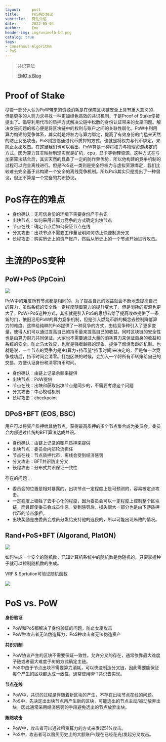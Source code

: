 ```yaml
---
layout:     post
title:      PoS共识协议
subtitle:   算法介绍
date:       2022-05-04
author:     Emo
header-img: img/unimelb-bd.png
catalog: true
tags:
- Consensus Algorithm
- PoS
---
```


> 共识算法
>
> [EMO's Blog](https://emosama.github.io/)

# Proof of Stake

尽管一部分人认为PoW带来的资源消耗是在保障区块链安全上具有重大意义的，但是更多的人则力求寻找一种更加绿色高效的共识机制，于是Proof of Stake便被提出了。倡导利用代币的质押方式解决公链中松散的身份认证带来的女巫问题。解决女巫问题的核心便是将区块链中的权利与账户之间的关联性弱化。PoW中利用算力构建的竞争体系，其实就是将权力与算力绑定，提高了有效身份的门槛来天然的防止女巫攻击。PoS则提倡通过代币质押的方式，也就是将权力与代币绑定，来防止女巫攻击。在这里我们也可以看出，PoW算是一种将权力与物理资源绑定的方式，因为算力其实映射到现实就是矿机，cpu，显卡等物理资源。这种方式在与加密算法结合后，其实天然的具备了一定的防作弊优势，所以他构建的竞争机制的过程可以完全离线进行。但是PoS这一类则是完全将权力与虚拟资源绑定，我们比较难去完全基于此构建一个安全的离线竞争机制。所以PoS其实只是提出了一种倡议，但还不算是一个完备的共识协议。

# PoS存在的难点

- 身份确认：无可信身份的环境下需要身份产于共识
- 出块节点：如何采用非算力竞争的方式确定出块节点
- 节点在线：确定节点后如何保证节点在线
- 分叉攻击：出块节点不需要工作量证明如何防止快速制造分叉
- 长程攻击：购买历史上的资产账户，然后从历史上的一个节点开始进行攻击。

# 主流的PoS变种

## PoW+PoS (PpCoin)

<img src="{{site.url}}/img/2022-05-04-PoS共识协议/Aspose.Words.dea02ebb-6820-4a33-8989-9fdaf37af9ed.001.png">

PoW中的难度所有节点都是相同的，为了提高自己的收益就会不断地去提高自己的算力，虽然系统的安全性一定程度随着算力的提升变大了，但是消耗的资源也更大了。PoW+PoS这种方式，其实就是引入PoS的思想去给了提高收益提供了一条新的门，依旧沿用PoW的算力竞争机制，但是引入燃烧币龄的概念去控制降低算力的难度。这样给纯粹的PoS提供了一种竞争的方式，由给竞争种引入了更多变量，使得人们可以通过提高自己的持币量来提高自己的收益。同时区块链的安全性也是由算力财力共同保证，大家也不需要通过大量的消耗算力来保证自身的收益和系统的安全。防止马太效应，也就是强者越强的现象，提供了燃烧币龄的机制。也就是说，一个节点的竞争力是由(算力+持币量\*持币时间)来决定的，但是每一次竞争成功后，持币时间会清零。打包区块的时候，会加入一个将所有币转账给自己的交易，方便认证身份和清零持币时间。

- 身份确认：由链上记录余额来提供
- 出块节点：PoW提供
- 节点在线：出块和获取出块节点是同步的，不需要考虑这个问题
- 分叉攻击：中心校验机制
- 长程攻击：checkpoint

## DPoS+BFT (EOS, BSC)

用户可以将资产质押给其他节点，获得最高质押的多个节点集合成为委员会，委员会内部通过传统的BFT算法达成共识。

- 身份确认：由链上记录的账户质押来提供
- 出块节点：委员会内部轮流担任
- 节点在线：节点质押代币，离线会受到经济惩罚 
- 分叉攻击：BFT共识防止分叉
- 长程攻击：分布式共识保证一致性

存在的问题：

- 委员会的位置是相对暴露的，出块节点一定程度上是可预测的，容易被定点攻击。
- 一定程度上牺牲了去中心化的程度，因为委员会可以一定程度上控制整个区块链，而且即使委员会成员作恶，受到惩罚后，损失很大一部分也是由下游质押代币的节点承担。
- 出块奖励是由委员会成员分发给支持他的选民的，所以可能出现贿赂的情况。

## Rand+PoS+BFT (Algorand, PlatON)

<img src="{{site.url}}/img/2022-05-04-PoS共识协议/Aspose.Words.dea02ebb-6820-4a33-8989-9fdaf37af9ed.002.png">

如何生成一个安全的随机数，已知计算机系统中的随机数是伪随机的，只要掌握种子就可以控制随机数的生成。

VRF & Sortution可验证随机函数

<img src="{{site.url}}/img/2022-05-04-PoS共识协议/Aspose.Words.dea02ebb-6820-4a33-8989-9fdaf37af9ed.003.png">

# PoS vs. PoW

**身份验证**

- PoW和PoS都解决了身份验证的问题，防止女巫攻击
- PoW种攻击者无法伪造算力，PoS种攻击者无法伪造资产

**共识机制**

- PoW协议产生的区块不需要保证一致性，允许分叉的存在，通常依靠最大难度子链或者最大难度子树的方式确定主链。
- PoS中由于节点出块不需要算力消耗，可以快速制造分叉链，因此需要能保证每个产生的区块都达成一致性，通常使用BFT共识去实现。

**节点在线**

- PoW中，共识的过程是伴随着新区块的产生，不存在出块节点在线的问题。
- PoS中，先决定出出块节点再产生新的区块，可能选出的节点主动/被动放弃出块，因此通常采用经济惩罚的手段避免选出的节点放弃出块。

**贿赂攻击**

- PoW中，攻击者可以通过租赁算力的方式来发起51%攻击。
- PoS中，攻击者可以购买历史上的大额账户(现在已经花光)发起分叉攻击。
